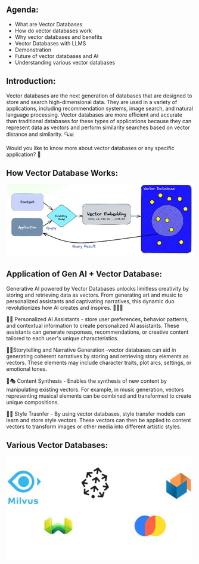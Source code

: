 
## Agenda:


* What are Vector Databases
* How do vector databases work
* Why vector databases and benefits
* Vector Databases with LLMS
* Demonstration
* Future of vector databases and AI
* Understanding various vector databases

## Introduction:


Vector databases are the next generation of databases that are designed to store and search high-dimensional data. They are used in a variety of applications, including recommendation systems, image search, and natural language processing. Vector databases are more efficient and accurate than traditional databases for these types of applications because they can represent data as vectors and perform similarity searches based on vector distance and similarity. 🔍📊

Would you like to know more about vector databases or any specific application? 🤔

## How Vector Database Works:

![vector](https://github.com/Hrishikesh332/ML_Guide/blob/main/Vector%20Databases%20for%20Gen%20AI/src/vector.jpg)

## Application of Gen AI + Vector Database:

Generative AI powered by Vector Databases unlocks limitless creativity by storing and retrieving data as vectors. From generating art and music to personalized assistants and captivating narratives, this dynamic duo revolutionizes how AI creates and inspires. 🌟🚀🎵

🤖💬 Personalized AI Assistants - store user preferences, behavior patterns, and contextual information to create personalized AI assistants. These assistants can generate responses, recommendations, or creative content tailored to each user's unique characteristics.

📜✨Storytelling and Narrative Generation -vector databases can aid in generating coherent narratives by storing and retrieving story elements as vectors. These elements may include character traits, plot arcs, settings, or emotional tones.

🎵🎭 Content Synthesis - Enables the synthesis of new content by manipulating existing vectors. For example, in music generation, vectors representing musical elements can be combined and transformed to create unique compositions. 

🎨🔄 Style Trasnfer - By using vector databases, style transfer models can learn and store style vectors. These vectors can then be applied to content vectors to transform images or other media into different artistic styles.


## Various Vector Databases:

![database](https://github.com/Hrishikesh332/ML_Guide/blob/main/Vector%20Databases%20for%20Gen%20AI/src/Database.jpg)
